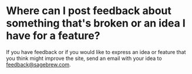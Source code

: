 # Where can I post feedback about something that's broken or an idea I have for a feature? #
If you have feedback or if you would like to express an idea or feature that 
you think might improve the site, send an email with your idea to 
[feedback@sagebrew.com][1].

[1]: mailto:feedback@sagebrew.com